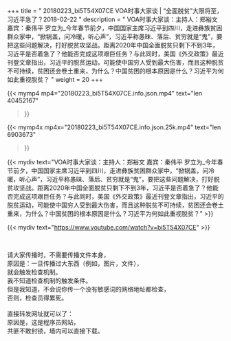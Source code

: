 +++
title = " 20180223_bi5T54X07CE VOA时事大家谈 | “全面脱贫”大限将至，习近平急了？2018-02-22 "
description = " VOA时事大家谈：主持人：郑裕文  嘉宾：秦伟平 罗立为_今年春节前夕，中国国家主席习近平到四川，走进彝族贫困群众家中，“掀锅盖，问冷暖，听心声”，习近平称愚昧、落后、贫穷就是“鬼”，要把这些问题解决，打好脱贫攻坚战。距离2020年中国全面脱贫只剩下不到3年，习近平是否着急了？他能否完成这项艰巨任务？与此同时，美国《外交政策》最近刊登文章指出，习近平的脱贫运动，可能使中国穷人受到最大伤害，而且这种脱贫不可持续，贫困还会卷土重来，为什么？中国贫困的根本原因是什么？习近平为何如此重视脱贫？ "
weight = 20
+++

{{< mymp4 mp4="20180223_bi5T54X07CE.info.json.mp4" 
text="len 40452167"
>}}

{{< mymp4x  mp4x="20180223_bi5T54X07CE.info.json.25k.mp4"
text="len 6903673"
>}}


{{< mydiv text="VOA时事大家谈：主持人：郑裕文  嘉宾：秦伟平 罗立为_今年春节前夕，中国国家主席习近平到四川，走进彝族贫困群众家中，“掀锅盖，问冷暖，听心声”，习近平称愚昧、落后、贫穷就是“鬼”，要把这些问题解决，打好脱贫攻坚战。距离2020年中国全面脱贫只剩下不到3年，习近平是否着急了？他能否完成这项艰巨任务？与此同时，美国《外交政策》最近刊登文章指出，习近平的脱贫运动，可能使中国穷人受到最大伤害，而且这种脱贫不可持续，贫困还会卷土重来，为什么？中国贫困的根本原因是什么？习近平为何如此重视脱贫？" >}}
<br>

{{< mydiv text="https://www.youtube.com/watch?v=bi5T54X07CE" >}}


<br>

请大家传播时，不需要传播文件本身，<br>
原因是：一旦传播过大东西（例如，图片，文件），<br>
就会触发检查机制。<br>
我不知道检查机制的触发条件。<br>
但是我知道，不会说你传一个没有敏感词的网络地址都检查，<br>
否则，检查员得累死。<br><br>
直接转发网址就可以了：<br>
原因是，这是程序员网站，<br>
共匪不敢封锁，墙内可以直接下载。


